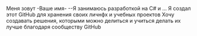 Меня зовут -Ваше имя-
--Я занимаюсь разработкой на C# и ...
Я создал этот GitHub для хранения своих личнфх и учебных проектов
Хочу создавать решения, которыми можно делиться и учиться делать их лучше благодаря сообществу GitHub
